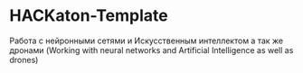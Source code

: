 # HACKaton-Template
Работа с нейронными сетями и Искусственным интеллектом а так же дронами (Working with neural networks and Artificial Intelligence as well as drones)
